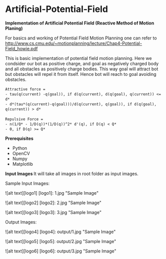 # Artificial-Potential-Field
<b>Implementation of Artificial Potential Field (Reactive Method of Motion Planing) </b>

For basics and working of Potential Field Motion Planning one can refer to http://www.cs.cmu.edu/~motionplanning/lecture/Chap4-Potential-Field_howie.pdf

This is basic implementation of potential field motion planning. Here we condsider our bot as positive charge, and goal as negatively charged body and all obstacles as positively charge bodies. 
This way goal will attract bot but obstacles will repel it from itself. Hence bot will reach to goal avoiding obstacles.

```
Attractive force = 
- tau(q(current) -q(goal)), if d(q(current), d(q(goal), q(current)) <= d*
- d*(tau*(q(current)-q(goal)))/d(q(current), q(goal)), if d(q(goal), q(current)) > d*

Repulsive Force =
- n(1/Q* - 1/D(q))*(1/D(q))^2* d'(q), if D(q) < Q*
- 0, if D(q) >= Q*
```

<b> Prerequisites</b>
- Python
- OpenCV
- Numpy
- Matplotlib

<b> Input Images </b>
It will take all images in root folder as input images.

Sample Input Images:

![alt text][logo1]
[logo1]: 1.jpg "Sample Image"

![alt text][logo2]
[logo2]: 2.jpg "Sample Image"

![alt text][logo3]
[logo3]: 3.jpg "Sample Image"

Output Images:

![alt text][logo4]
[logo4]: output/1.jpg "Sample Image"

![alt text][logo5]
[logo5]: output/2.jpg "Sample Image"

![alt text][logo6]
[logo6]: output/3.jpg "Sample Image"

